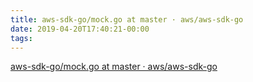 ```yaml
---
title: aws-sdk-go/mock.go at master · aws/aws-sdk-go
date: 2019-04-20T17:40:21-00:00
tags:
---
```


[aws-sdk-go/mock.go at master · aws/aws-sdk-go](https://github.com/aws/aws-sdk-go/blob/master/awstesting/mock/mock.go)
